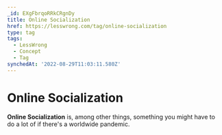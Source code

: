 ```yaml
---
_id: EXgFbrqoRRkCRgnDy
title: Online Socialization
href: https://lesswrong.com/tag/online-socialization
type: tag
tags:
  - LessWrong
  - Concept
  - Tag
synchedAt: '2022-08-29T11:03:11.580Z'
---
```

# Online Socialization

**Online Socialization** is, among other things, something you might have to do a lot of if there's a worldwide pandemic.